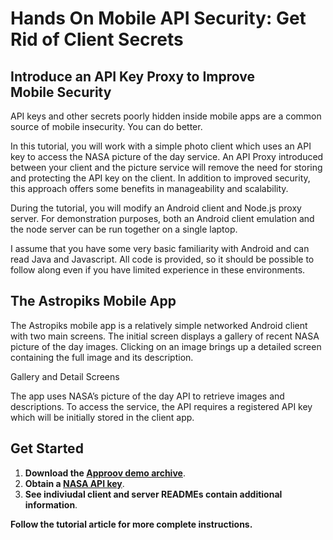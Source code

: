# Hands On Mobile API Security: Get Rid of Client Secrets

## Introduce an API Key Proxy to Improve Mobile Security

API keys and other secrets poorly hidden inside mobile apps are a common source of mobile insecurity. You can do better.

In this tutorial, you will work with a simple photo client which uses an API key to access the NASA picture of the day service. 
An API Proxy introduced between your client and the picture service will remove the need for storing and protecting the API key on the client. 
In addition to improved security, this approach offers some benefits in manageability and scalability.

During the tutorial, you will modify an Android client and Node.js proxy server. For demonstration purposes, 
both an Android client emulation and the node server can be run together on a single laptop.

I assume that you have some very basic familiarity with Android and can read Java and Javascript. 
All code is provided, so it should be possible to follow along even if you have limited experience in these environments.

## The Astropiks Mobile App

The Astropiks mobile app is a relatively simple networked Android client with two main screens. 
The initial screen displays a gallery of recent NASA picture of the day images. 
Clicking on an image brings up a detailed screen containing the full image and its description.

Gallery and Detail Screens

The app uses NASA’s picture of the day API to retrieve images and descriptions. 
To access the service, the API requires a registered API key which will be initially stored in the client app.

## Get Started

1. **Download the [Approov demo archive](https://www.approov.io/demo-reg.html)**.
2. **Obtain a [NASA API key](https://api.nasa.gov/)**.
3. **See indiviudal client and server READMEs contain additional information**.

**Follow the tutorial article for more complete instructions.**